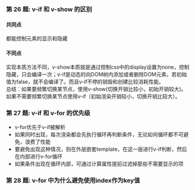 ### 第 26 题: v-if 和 v-show 的区别

#### 共同点 ####
都能控制元素的显示和隐藏

#### 不同点 ####
实现本质方法不同，v-show本质就是通过控制css中的display设置为none，控制隐藏，只会编译一次；v-if是动态的向DOM树内添加或者删除DOM元素，若初始值为false，就不会编译了。而且v-if不停的销毁和创建比较消耗性能。<br/>
总结：如果要频繁切换某节点，使用v-show(切换开销比较小，初始开销较大)。如果不需要频繁切换某节点使用v-if（初始渲染开销较小，切换开销比较大）。



### 第 27 题: v-if 和 v-for 的优先级
- v-for优先于v-if被解析 
- 如果同时出现，每次渲染都会先执行循环再判断条件，无论如何循环都不可避免，浪费了性能 
- 要避免出现这种情况，则在外层嵌套template，在这一层进行v-if判断，然后在内部进行v-for循环 
- 如果条件出现在循环内部，可通过计算属性提前过滤掉那些不需要显示的项


### 第 28 题: v-for 中为什么避免使用index作为key值
